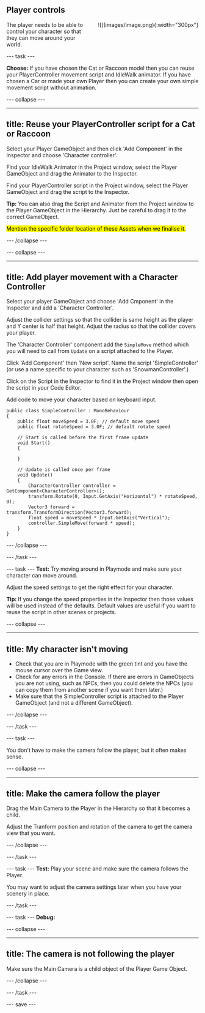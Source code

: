 ## Player controls

<div style="display: flex; flex-wrap: wrap">
<div style="flex-basis: 200px; flex-grow: 1; margin-right: 15px;">
The player needs to be able to control your character so that they can move around your world. 
</div>
<div>
![](images/image.png){:width="300px"}
</div>
</div>

--- task ---

**Choose:** If you have chosen the Cat or Raccoon model then you can reuse your PlayerController movement script and IdleWalk animator. If you have chosen a Car or made your own Player then you can create your own simple movement script without animation. 

--- collapse ---

---
title: Reuse your PlayerController script for a Cat or Raccoon
---

Select your Player GameObject and then click 'Add Component' in the Inspector and choose 'Character controller'.

Find your IdleWalk Animator in the Project window, select the Player GameObject and drag the Animator to the Inspector. 

Find your PlayerController script in the Project window, select the Player GameObject and drag the script to the Inspector. 

**Tip:** You can also drag the Script and Animator from the Project window to the Player GameObject in the Hierarchy. Just be careful to drag it to the correct GameObject. 

<mark>Mention the specific folder location of these Assets when we finalise it.</mark>

--- /collapse ---

--- collapse ---

---
title: Add player movement with a Character Controller
---

Select your player GameObject and choose 'Add Cmponent' in the Inspector and add a 'Character Controller'.

Adjust the collider settings so that the collider is same height as the player and Y center is half that height. Adjust the radius so that the collider covers your player. 

The 'Character Controller' component add the `SimpleMove` method which you will need to call from `Update` on a script attached to the Player. 

Click 'Add Component' then 'New script'. Name the script 'SimpleController' (or use a name specific to your character such as 'SnowmanController'.)

Click on the Script in the Inspector to find it in the Project window then open the script in your Code Editor. 

Add code to move your character based on keyboard input. 

```
public class SimpleController : MonoBehaviour
{
    public float moveSpeed = 3.0F; // default move speed
    public float rotateSpeed = 3.0F; // default rotate speed

    // Start is called before the first frame update
    void Start()
    {
        
    }

    // Update is called once per frame
    void Update()
    {
        CharacterController controller = GetComponent<CharacterController>();
        transform.Rotate(0, Input.GetAxis("Horizontal") * rotateSpeed, 0);
        Vector3 forward = transform.TransformDirection(Vector3.forward);
        float speed = moveSpeed * Input.GetAxis("Vertical");
        controller.SimpleMove(forward * speed);
    }
}
```

--- /collapse ---

--- /task ---

--- task ---
**Test:** Try moving around in Playmode and make sure your character can move around. 

Adjust the speed settings to get the right effect for your character. 

**Tip:** If you change the speed properties in the Inspector then those values will be used instead of the defaults. Default values are useful if you want to reuse the script in other scenes or projects. 

--- collapse ---

---
title: My character isn't moving
---

+ Check that you are in Playmode with the green tint and you have the mouse cursor over the Game view. 
+ Check for any errors in the Console. If there are errors in GameObjects you are not using, such as NPCs, then you could delete the NPCs (you can copy them from another scene if you want them later.)
+ Make sure that the SimpleController script is attached to the Player GameObject (and not a different GameObject). 

--- /collapse ---

--- /task ---


--- task ---

You don't have to make the camera follow the player, but it often makes sense. 

--- collapse ---

---
title: Make the camera follow the player
---

Drag the Main Camera to the Player in the Hierarchy so that it becomes a child. 

Adjust the Tranform position and rotation of the camera to get the camera view that you want. 

--- /collapse ---

--- /task ---

--- task ---
**Test:** Play your scene and make sure the camera follows the Player. 

You may want to adjust the camera settings later when you have your scenery in place. 

--- /task ---

--- task ---
**Debug:**

--- collapse ---

---
title: The camera is not following the player
---

Make sure the Main Camera is a child object of the Player Game Object. 

--- /collapse ---

--- /task ---

--- save ---